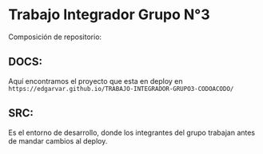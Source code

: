 # Trabajo Integrador Grupo N°3

Composición de repositorio:

## DOCS: 
Aquí encontramos el proyecto que esta en deploy en `https://edgarvar.github.io/TRABAJO-INTEGRADOR-GRUPO3-CODOACODO/`

## SRC: 
Es el entorno de desarrollo, donde los integrantes del grupo trabajan antes de mandar cambios al deploy.